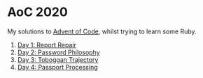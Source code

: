 # AoC 2020

My solutions to [Advent of Code](https://adventofcode.com/), whilst trying to learn some Ruby.

1. [Day 1: Report Repair](./day01.rb)
2. [Day 2: Password Philosophy](./day02.rb)
3. [Day 3: Toboggan Trajectory](./day03.rb)
4. [Day 4: Passport Processing](./day04.rb)